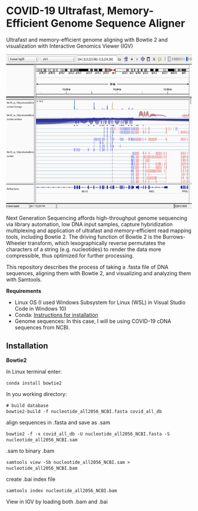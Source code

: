 # COVID-19 Ultrafast, Memory-Efficient Genome Sequence Aligner
Ultrafast and memory-efficient genome aligning with Bowtie 2 and visualization with Interactive Genomics Viewer (IGV)

<a href="url"><img src="https://github.com/MattLondon101/Images/blob/master/samtools.png" align="center" height="422" width="723" ></a>

Next Generation Sequencing affords high-throughput genome sequencing via library automation, low DNA input samples, capture hybridization multiplexing and application of ultrafast and memory-efficient read mapping tools, including Bowtie 2. The driving function of Bowtie 2 is the Burrows-Wheeler transform, which lexographically reverse permutates the characters of a string (e.g. nucleotides) to render the data more compressible, thus optimized for further processing.

This repository describes the process of taking a .fasta file of DNA sequences, aligning them with Bowtie 2, and visualizing and analyzing them with Samtools.

**Requirements**
* Linux OS (I used Windows Subsystem for Linux (WSL) in Visual Studio Code in Windows 10)
* Conda: [Instructions for installation](https://conda.io/projects/conda/en/latest/user-guide/install/linux.html)
* Genome sequences: In this case, I will be using COVID-19 cDNA sequences from NCBI.

## Installation
**Bowtie2**

In Linux terminal enter:
```
conda install bowtie2
```
In you working directory:
```
# build database
bowtie2-build -f nucleotide_all2056_NCBI.fasta covid_all_db
```
align sequences in .fasta and save as .sam
```
bowtie2 -f -x covid_all_db -U nucleotide_all2056_NCBI.fasta -S nucleotide_all2056_NCBI.sam
```
.sam to binary .bam
```
samtools view -Sb nucleotide_all2056_NCBI.sam > nucleotide_all2056_NCBI.bam
```
create .bai index file
```
samtools index nucleotide_all2056_NCBI.bam
```
View in IGV by loading both .bam and .bai






